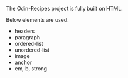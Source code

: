 The Odin-Recipes project is fully built on HTML.

Below elements are used.

- headers
- paragraph
- ordered-list
- unordered-list
- image
- anchor
- em, b, strong
